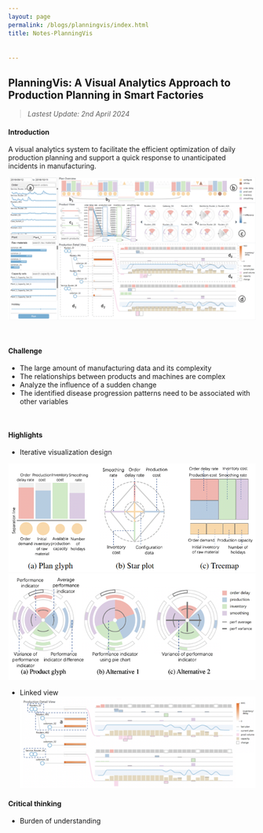 ```yaml
---
layout: page
permalink: /blogs/planningvis/index.html
title: Notes-PlanningVis


---
```


## **PlanningVis**: A Visual Analytics Approach to Production Planning in Smart Factories

> *Lastest Update: 2nd April 2024*

#### Introduction

A visual analytics system to facilitate the efficient optimization of daily production planning and support a quick response to unanticipated incidents in manufacturing.

![image-20240504133156534](planningvis.assets/image-20240504133156534.png)

<br>

#### Challenge

- The large amount of manufacturing data and its complexity
- The relationships between products and machines are complex
- Analyze the influence of a sudden change
- The identified disease progression patterns need to be associated with other variables

<br>

#### Highlights

- Iterative visualization design
<div class="second">
<img src="planningvis.assets/image-20240504133329702.png">
<img src="planningvis.assets/image-20240504134326974.png">
</div>

- Linked view
![image-20240504134243434](planningvis.assets/image-20240504134243434.png)

#### Critical thinking

- Burden of understanding